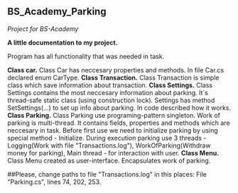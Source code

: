 ## BS_Academy_Parking
*Project for BS-Academy*

**A little documentation to my project.**

Program has all functionality that was needed in task.

**Class car.**
Class Car has neccesary properties and methods. In file Car.cs declared enum CarType.
**Class Transaction.**
Class Transaction is simple class which save information about transaction.
**Class Settings.**
Class Settings contains the most neccesary information about parking. 
It`s thread-safe static class (using construction lock).
Settings has method SetSettings(...) to set up info about parking. In code described how it works.
**Class Parking.**
Class Parking use programing-pattern singleton. Work of parking is multi-thread. It contains 
fields, properties and methods which are neccesary in task. Before first use we need to initialize
parking by using special method - Initialize. During execution parking use 3 threads - Logging(Work with file "Transactions.log"), 
WorkOfParking(Withdraw money for parking), Main thread - for interaction with user.
**Class Menu.**
Class Menu created as user-interface. Encapsulates work of parking.

##Please, change paths to file "Transactions.log" in this places: 
File "Parking.cs", lines 74, 202, 253.
